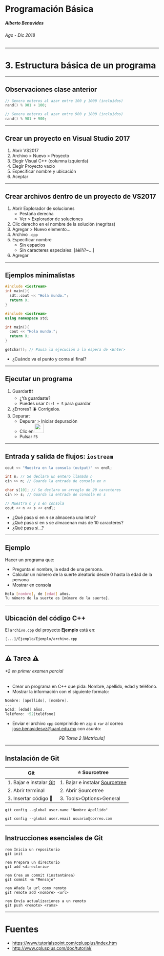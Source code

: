 <!-- $theme: default -->

Programación Básica
===

##### Alberto Benavides
###### Ago - Dic 2018

<!-- footer: Universidad Autónoma de Nuevo León | Facultad de Ciencias Físico Matemáticas | Multimedia y Animación Digital -->

---

# 3. Estructura básica de un programa

---

## Observaciones clase anterior

```cpp
// Genera enteros al azar entre 100 y 1000 (incluidos)
rand() % 901 + 100;

// Genera enteros al azar entre 900 y 1800 (incluidos)
rand() % 901 + 900;
```

---

## Crear un proyecto en Visual Studio 2017

1. Abrir VS2017
2. Archivo > Nuevo > Proyecto
3. Elegir Visual C++ (columna izquierda)
4. Elegir Proyecto vacío
5. Especificar nombre y ubicación
6. Aceptar

---

## Crear archivos dentro de un proyecto de VS2017

1. Abrir Explorador de soluciones
	* Pestaña derecha
	* Ver > Explorador de soluciones
2. Clic derecho en el nombre de la solución (negritas)
3. Agregar > Nuevo elemento...
4. Archivo `.cpp`
5. Especificar nombre
	* Sin espacios
	* Sin caracteres especiales: [áèïñ?~...]
7. Agregar

---

## Ejemplos minimalistas

```cpp
#include <iostream>
int main(){
  sdt::cout << "Hola mundo.";
  return 0;
}
```

```cpp
#include <iostream>
using namespace std;

int main(){
  cout << "Hola mundo.";
  return 0;
}
```

```cpp
getchar(); // Pausa la ejecución a la espera de <Enter>
```

* ¿Cuándo va el punto y coma al final?

---

## Ejecutar un programa

1. Guardar:heavy_exclamation_mark::heavy_exclamation_mark::heavy_exclamation_mark:
	* ¿Ya guardaste?
	* Puedes usar `Ctrl + S` para guardar
2. ¿Errores? :beetle: Corrígelos.
4. Depurar:
	* Depurar > Iniciar depuración
	* Clic en <img src="https://encrypted-tbn0.gstatic.com/images?q=tbn:ANd9GcRbWxJFz-RBpyLWph8DVof9lVPe72ZBf2V7iOdpnjoZg9iN6KLB" width="30px">
	* Pulsar `F5`

---

## Entrada y salida de flujos: `iostream`

```cpp
cout << "Muestra en la consola (output)" << endl;

int n; // Se declara un entero llamado n
cin >> n; // Guarda la entrada de consola en n

char s[10]; // Se declara un arreglo de 20 caracteres
cin >> s; // Guarda la entrada de consola en s

// Muestra n y s en consola
cout << n << s << endl;
```

* ¿Qué pasa si en $n$ se almacena una letra?
* ¿Qué pasa si en s se almacenan más de 10 caracteres?
* ¿Qué pasa si...?

---

## Ejemplo
Hacer un programa que:
* Pregunta el nombre, la edad de una persona.
* Calcular un número de la suerte aleatorio desde 0 hasta la edad de la persona
* Mostrar en consola 
```bash
Hola [nombre], de [edad] años.
Tu número de la suerte es [número de la suerte].
```

---

## Ubicación del código C++

El `archivo.cpp` del proyecto **Ejemplo** está en:


`[...]/Ejemplo/Ejemplo/archivo.cpp`

---

## :warning: Tarea :warning:
###### +2 en primer examen parcial

* Crear un programa en C++ que pida: Nombre, apellido, edad y teléfono.
* Mostrar la información con el siguiente formato:
```cpp
Nombre: [apellido], [nombre].
---
Edad: [edad] años.
Teléfono: +52[teléfono]
```
* Enviar el archivo `cpp` comprimido en `zip` o `rar` al correo jose.benavidesvz@uanl.edu.mx con asunto: 

<center><i>PB Tarea 2 [Matrícula]</i></center>

---

## Instalación de Git

Git | :star: Sourcetree
---|---
1. Bajar e instalar [Git](https://gitforwindows.org/)| 1. Bajar e instalar [Sourcetree](https://www.sourcetreeapp.com/)
2. Abrir terminal | 2. Abrir Sourcetree
3. Insertar código  :small_red_triangle_down: | 3. Tools>Options>General


```git
git config --global user.name "Nombre Apellido" 

git config --global user.email usuario@correo.com
```

---

## Instrucciones esenciales de Git

```git
rem Inicia un repositorio
git init

rem Prepara un directorio
git add <directorio>

rem Crea un commit (instantánea)
git commit -m "Mensaje"

rem Añade la url como remoto
git remote add <nombre> <url>

rem Envía actualizaciones a un remoto
git push <remoto> <rama>
```

---

# Fuentes
* https://www.tutorialspoint.com/cplusplus/index.htm
* http://www.cplusplus.com/doc/tutorial/
